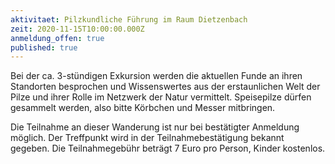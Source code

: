```yaml
---
aktivitaet: Pilzkundliche Führung im Raum Dietzenbach
zeit: 2020-11-15T10:00:00.000Z
anmeldung_offen: true
published: true
---
```

Bei der ca. 3-stündigen Exkursion werden die aktuellen Funde an ihren Standorten besprochen und Wissenswertes aus der erstaunlichen Welt der Pilze und ihrer Rolle im Netzwerk der Natur vermittelt. Speisepilze dürfen gesammelt werden, also bitte Körbchen und Messer mitbringen.

Die Teilnahme an dieser Wanderung ist nur bei bestätigter Anmeldung möglich. Der Treffpunkt wird in der Teilnahmebestätigung bekannt gegeben. Die Teilnahmegebühr beträgt 7 Euro pro Person, Kinder kostenlos.
